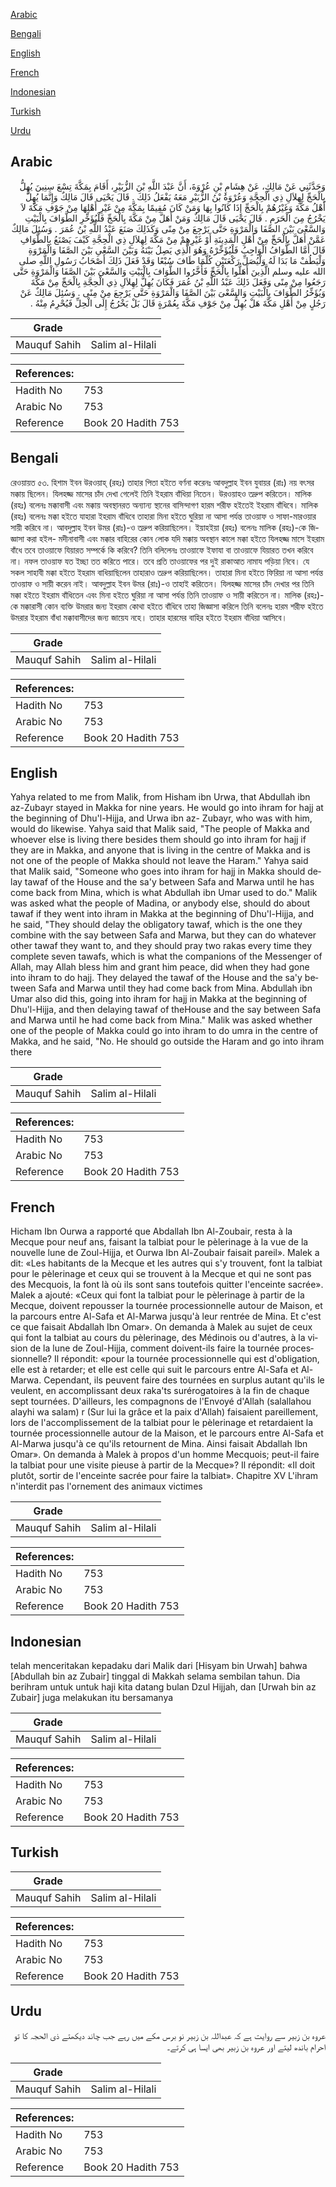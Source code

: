 [Arabic](#arabic)

[Bengali](#bengali)

[English](#english)

[French](#french)

[Indonesian](#indonesian)

[Turkish](#turkish)

[Urdu](#urdu)

## Arabic


<div dir="rtl" lang="ar" style={{fontSize:'larger',backgroundColor:'#f8f9fa',padding:20}}>
وَحَدَّثَنِي عَنْ مَالِكٍ، عَنْ هِشَامِ بْنِ عُرْوَةَ، أَنَّ عَبْدَ اللَّهِ بْنَ الزُّبَيْرِ، أَقَامَ بِمَكَّةَ تِسْعَ سِنِينَ يُهِلُّ بِالْحَجِّ لِهِلاَلِ ذِي الْحِجَّةِ وَعُرْوَةُ بْنُ الزُّبَيْرِ مَعَهُ يَفْعَلُ ذَلِكَ ‏.‏ قَالَ يَحْيَى قَالَ مَالِكٌ وَإِنَّمَا يُهِلُّ أَهْلُ مَكَّةَ وَغَيْرُهُمْ بِالْحَجِّ إِذَا كَانُوا بِهَا وَمَنْ كَانَ مُقِيمًا بِمَكَّةَ مِنْ غَيْرِ أَهْلِهَا مِنْ جَوْفِ مَكَّةَ لاَ يَخْرُجُ مِنَ الْحَرَمِ ‏.‏ قَالَ يَحْيَى قَالَ مَالِكٌ وَمَنْ أَهَلَّ مِنْ مَكَّةَ بِالْحَجِّ فَلْيُؤَخِّرِ الطَّوَافَ بِالْبَيْتِ وَالسَّعْىَ بَيْنَ الصَّفَا وَالْمَرْوَةِ حَتَّى يَرْجِعَ مِنْ مِنًى وَكَذَلِكَ صَنَعَ عَبْدُ اللَّهِ بْنُ عُمَرَ ‏.‏ وَسُئِلَ مَالِكٌ عَمَّنْ أَهَلَّ بِالْحَجِّ مِنْ أَهْلِ الْمَدِينَةِ أَوْ غَيْرِهِمْ مِنْ مَكَّةَ لِهِلاَلِ ذِي الْحِجَّةِ كَيْفَ يَصْنَعُ بِالطَّوَافِ قَالَ أَمَّا الطَّوَافُ الْوَاجِبُ فَلْيُؤَخِّرْهُ وَهُوَ الَّذِي يَصِلُ بَيْنَهُ وَبَيْنَ السَّعْىِ بَيْنَ الصَّفَا وَالْمَرْوَةِ وَلْيَطُفْ مَا بَدَا لَهُ وَلْيُصَلِّ رَكْعَتَيْنِ كُلَّمَا طَافَ سُبْعًا وَقَدْ فَعَلَ ذَلِكَ أَصْحَابُ رَسُولِ اللَّهِ صلى الله عليه وسلم الَّذِينَ أَهَلُّوا بِالْحَجِّ فَأَخَّرُوا الطَّوَافَ بِالْبَيْتِ وَالسَّعْىَ بَيْنَ الصَّفَا وَالْمَرْوَةِ حَتَّى رَجَعُوا مِنْ مِنًى وَفَعَلَ ذَلِكَ عَبْدُ اللَّهِ بْنُ عُمَرَ فَكَانَ يُهِلُّ لِهِلاَلِ ذِي الْحِجَّةِ بِالْحَجِّ مِنْ مَكَّةَ وَيُؤَخِّرُ الطَّوَافَ بِالْبَيْتِ وَالسَّعْىَ بَيْنَ الصَّفَا وَالْمَرْوَةِ حَتَّى يَرْجِعَ مِنْ مِنًى ‏.‏ وَسُئِلَ مَالِكٌ عَنْ رَجُلٍ مِنْ أَهْلِ مَكَّةَ هَلْ يُهِلُّ مِنْ جَوْفِ مَكَّةَ بِعُمْرَةٍ قَالَ بَلْ يَخْرُجُ إِلَى الْحِلِّ فَيُحْرِمُ مِنْهُ ‏.‏
</div>
<div style={{backgroundColor:'#f8f9fa',padding:20, marginBottom: 10}}><table> <thead> <tr> <th>Grade</th> <th></th> </tr> </thead> <tbody> <tr><td>Mauquf Sahih</td><td>Salim al-Hilali</td></tr></tbody></table><table> <thead> <tr> <th>References:</th> <th></th> </tr> </thead> <tbody><tr><td>Hadith No</td><td>753</td></tr><tr><td>Arabic No</td><td>753</td></tr><tr><td>Reference</td><td>Book 20 Hadith 753</td></tr></tbody></table></div>

## Bengali


<div dir="ltr" lang="bn" style={{fontSize:'larger',backgroundColor:'#f8f9fa',padding:20}}>
রেওয়ায়ত ৫৩. হিশাম ইবন উরওয়াহ্ (রহঃ) তাহার পিতা হইতে বর্ণনা করেনঃ আবদুল্লাহ ইবন যুবায়র (রাঃ) নয় বৎসর মক্কায় ছিলেন। যিলহজ্জ মাসের চাঁদ দেখা গেলেই তিনি ইহরাম বাঁধিয়া নিতেন। উরওয়াহও তদ্রুপ করিতেন। মালিক (রহঃ) বলেনঃ মক্কাবাসী এবং মক্কায় অবস্থানরত অন্যান্য স্থানের বাসিন্দাগণ হারম শরীফ হইতেই ইহরাম বাঁধিবে। মালিক (রহঃ) বলেনঃ মক্কা হইতে যাহারা ইহরাম বাঁধিবে তাহারা মিনা হইতে ঘুরিয়া না আসা পর্যন্ত তাওয়াফ ও সাফা-মারওয়ার সায়ী করিবে না। আবদুল্লাহ ইবন উমর (রাঃ)-ও তদ্রুপ করিয়াছিলেন। ইয়াহইয়া (রহঃ) বলেনঃ মালিক (রহঃ)-কে জিজ্ঞাসা করা হইল- মদীনাবাসী এবং মক্কার বাহিরের কোন লোক যদি মক্কায় অবস্থান কালে মক্কা হইতে যিলহজ্জ মাসে ইহরাম বাঁধে তবে তাওয়াফে যিয়ারত সম্পর্কে কি করিবে? তিনি বলিলেনঃ তাওয়াফে ইফাযা বা তাওয়াফে যিয়ারত তখন করিবে না। নফল তাওয়াফ যত ইচ্ছা তত করিতে পারে। তবে প্রতি তাওয়াফের পর দুই রাকাআত নামায পড়িয়া নিবে। যে সকল সাহাবী মক্কা হইতে ইহরাম বাধিয়াছিলেন তাহারাও তদ্রুপ করিয়াছিলেন। তাহারা মিনা হইতে ফিরিয়া না আসা পর্যন্ত তাওয়াফ ও সায়ী করেন নাই। আবদুল্লাহ ইবন উমর (রাঃ)-ও তাহাই করিতেন। যিলহজ্জ মাসের চাঁদ দেখার পর তিনি মক্কা হইতে ইহরাম বাঁধিতেন এবং মিনা হইতে ঘুরিয়া না আসা পর্যন্ত তিনি তাওয়াফ ও সায়ী করিতেন না। মালিক (রহঃ)-কে মক্কারাসী কোন ব্যক্তি উমরার জন্য ইহরাম কোথা হইতে বাঁধিবে তাহা জিজ্ঞাসা করিলে তিনি বলেনঃ হারম শরীফ হইতে উমরার ইহরাম বাঁধা মক্কাবাসীদের জন্য জায়েয নহে। তাহার হারমের বাহির হইতে ইহরাম বাঁধিয়া আসিবে।
</div>
<div style={{backgroundColor:'#f8f9fa',padding:20, marginBottom: 10}}><table> <thead> <tr> <th>Grade</th> <th></th> </tr> </thead> <tbody> <tr><td>Mauquf Sahih</td><td>Salim al-Hilali</td></tr></tbody></table><table> <thead> <tr> <th>References:</th> <th></th> </tr> </thead> <tbody><tr><td>Hadith No</td><td>753</td></tr><tr><td>Arabic No</td><td>753</td></tr><tr><td>Reference</td><td>Book 20 Hadith 753</td></tr></tbody></table></div>

## English


<div dir="ltr" lang="en" style={{fontSize:'larger',backgroundColor:'#f8f9fa',padding:20}}>
Yahya related to me from Malik, from Hisham ibn Urwa, that Abdullah ibn az-Zubayr stayed in Makka for nine years. He would go into ihram for hajj at the beginning of Dhu'l-Hijja, and Urwa ibn az- Zubayr, who was with him, would do likewise. Yahya said that Malik said, "The people of Makka and whoever else is living there besides them should go into ihram for hajj if they are in Makka, and anyone that is living in the centre of Makka and is not one of the people of Makka should not leave the Haram." Yahya said that Malik said, "Someone who goes into ihram for hajj in Makka should delay tawaf of the House and the sa'y between Safa and Marwa until he has come back from Mina, which is what Abdullah ibn Umar used to do." Malik was asked what the people of Madina, or anybody else, should do about tawaf if they went into ihram in Makka at the beginning of Dhu'l-Hijja, and he said, "They should delay the obligatory tawaf, which is the one they combine with the say between Safa and Marwa, but they can do whatever other tawaf they want to, and they should pray two rakas every time they complete seven tawafs, which is what the companions of the Messenger of Allah, may Allah bless him and grant him peace, did when they had gone into ihram to do hajj. They delayed the tawaf of the House and the sa'y between Safa and Marwa until they had come back from Mina. Abdullah ibn Umar also did this, going into ihram for hajj in Makka at the beginning of Dhu'l-Hijja, and then delaying tawaf of theHouse and the say between Safa and Marwa until he had come back from Mina." Malik was asked whether one of the people of Makka could go into ihram to do umra in the centre of Makka, and he said, "No. He should go outside the Haram and go into ihram there
</div>
<div style={{backgroundColor:'#f8f9fa',padding:20, marginBottom: 10}}><table> <thead> <tr> <th>Grade</th> <th></th> </tr> </thead> <tbody> <tr><td>Mauquf Sahih</td><td>Salim al-Hilali</td></tr></tbody></table><table> <thead> <tr> <th>References:</th> <th></th> </tr> </thead> <tbody><tr><td>Hadith No</td><td>753</td></tr><tr><td>Arabic No</td><td>753</td></tr><tr><td>Reference</td><td>Book 20 Hadith 753</td></tr></tbody></table></div>

## French


<div dir="ltr" lang="fr" style={{fontSize:'larger',backgroundColor:'#f8f9fa',padding:20}}>
Hicham Ibn Ourwa a rapporté que Abdallah Ibn Al-Zoubair, resta à la Mecque pour neuf ans, faisant la talbiat pour le pèlerinage à la vue de la nouvelle lune de Zoul-Hijja, et Ourwa Ibn Al-Zoubair faisait pareil». Malek a dit: «Les habitants de la Mecque et les autres qui s'y trouvent, font la talbiat pour le pèlerinage et ceux qui se trouvent à la Mecque et qui ne sont pas des Mecquois, la font là où ils sont sans toutefois quitter l'enceinte sacrée». Malek a ajouté: «Ceux qui font la talbiat pour le pèlerinage à partir de la Mecque, doivent repousser la tournée processionnelle autour de Maison, et la parcours entre Al-Safa et Al-Marwa jusqu'à leur rentrée de Mina. Et c'est ce que faisait Abdallah Ibn Omar». On demanda à Malek au sujet de ceux qui font la talbiat au cours du pèlerinage, des Médinois ou d'autres, à la vision de la lune de Zoul-Hijja, comment doivent-ils faire la tournée processionnelle? Il répondit: «pour la tournée processionnelle qui est d'obligation, elle est à retarder; et elle est celle qui suit le parcours entre Al-Safa et Al-Marwa. Cependant, ils peuvent faire des tournées en surplus autant qu'ils le veulent, en accomplissant deux raka'ts surérogatoires à la fin de chaque sept tournées. D'ailleurs, les compagnons de l'Envoyé d'Allah (salallahou alayhi wa salam) r (Sur lui la grâce et la paix d'Allah) faisaient pareillement, lors de l'accomplissement de la talbiat pour le pèlerinage et retardaient la tournée processionnelle autour de la Maison, et le parcours entre Al-Safa et Al-Marwa jusqu'à ce qu'ils retournent de Mina. Ainsi faisait Abdallah Ibn Omar». On demanda à Malek à propos d'un homme Mecquois; peut-il faire la talbiat pour une visite pieuse à partir de la Mecque»? Il répondit: «Il doit plutôt, sortir de l'enceinte sacrée pour faire la talbiat». Chapitre XV L'ihram n'interdit pas l'ornement des animaux victimes
</div>
<div style={{backgroundColor:'#f8f9fa',padding:20, marginBottom: 10}}><table> <thead> <tr> <th>Grade</th> <th></th> </tr> </thead> <tbody> <tr><td>Mauquf Sahih</td><td>Salim al-Hilali</td></tr></tbody></table><table> <thead> <tr> <th>References:</th> <th></th> </tr> </thead> <tbody><tr><td>Hadith No</td><td>753</td></tr><tr><td>Arabic No</td><td>753</td></tr><tr><td>Reference</td><td>Book 20 Hadith 753</td></tr></tbody></table></div>

## Indonesian


<div dir="ltr" lang="id" style={{fontSize:'larger',backgroundColor:'#f8f9fa',padding:20}}>
telah menceritakan kepadaku dari Malik dari [Hisyam bin Urwah] bahwa [Abdullah bin az Zubair] tinggal di Makkah selama sembilan tahun. Dia berihram untuk untuk haji kita datang bulan Dzul Hijjah, dan [Urwah bin az Zubair] juga melakukan itu bersamanya
</div>
<div style={{backgroundColor:'#f8f9fa',padding:20, marginBottom: 10}}><table> <thead> <tr> <th>Grade</th> <th></th> </tr> </thead> <tbody> <tr><td>Mauquf Sahih</td><td>Salim al-Hilali</td></tr></tbody></table><table> <thead> <tr> <th>References:</th> <th></th> </tr> </thead> <tbody><tr><td>Hadith No</td><td>753</td></tr><tr><td>Arabic No</td><td>753</td></tr><tr><td>Reference</td><td>Book 20 Hadith 753</td></tr></tbody></table></div>

## Turkish


<div dir="ltr" lang="tr" style={{fontSize:'larger',backgroundColor:'#f8f9fa',padding:20}}>

</div>
<div style={{backgroundColor:'#f8f9fa',padding:20, marginBottom: 10}}><table> <thead> <tr> <th>Grade</th> <th></th> </tr> </thead> <tbody> <tr><td>Mauquf Sahih</td><td>Salim al-Hilali</td></tr></tbody></table><table> <thead> <tr> <th>References:</th> <th></th> </tr> </thead> <tbody><tr><td>Hadith No</td><td>753</td></tr><tr><td>Arabic No</td><td>753</td></tr><tr><td>Reference</td><td>Book 20 Hadith 753</td></tr></tbody></table></div>

## Urdu


<div dir="rtl" lang="ur" style={{fontSize:'larger',backgroundColor:'#f8f9fa',padding:20}}>
عروہ بن زبیر سے روایت ہے کہ عبداللہ بن زبیر نو برس مکے میں رہے جب چاند دیکھتے ذی الحجہ کا تو احرام باندھ لیتے اور عروہ بن زبیر بھی ایسا ہی کرتے۔
</div>
<div style={{backgroundColor:'#f8f9fa',padding:20, marginBottom: 10}}><table> <thead> <tr> <th>Grade</th> <th></th> </tr> </thead> <tbody> <tr><td>Mauquf Sahih</td><td>Salim al-Hilali</td></tr></tbody></table><table> <thead> <tr> <th>References:</th> <th></th> </tr> </thead> <tbody><tr><td>Hadith No</td><td>753</td></tr><tr><td>Arabic No</td><td>753</td></tr><tr><td>Reference</td><td>Book 20 Hadith 753</td></tr></tbody></table></div>